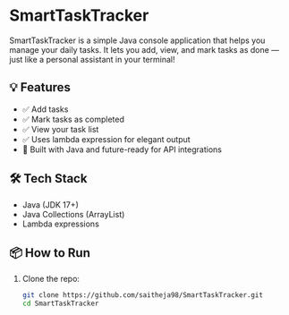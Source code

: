# SmartTaskTracker

SmartTaskTracker is a simple Java console application that helps you manage your daily tasks. It lets you add, view, and mark tasks as done — just like a personal assistant in your terminal!

## 💡 Features

- ✅ Add tasks
- ✅ Mark tasks as completed
- ✅ View your task list
- ✅ Uses lambda expression for elegant output
- 🚀 Built with Java and future-ready for API integrations

## 🛠 Tech Stack

- Java (JDK 17+)
- Java Collections (ArrayList)
- Lambda expressions

## 📦 How to Run

1. Clone the repo:
   ```bash
   git clone https://github.com/saitheja98/SmartTaskTracker.git
   cd SmartTaskTracker

